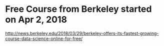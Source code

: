 # Free Course from Berkeley started on Apr 2, 2018

http://news.berkeley.edu/2018/03/29/berkeley-offers-its-fastest-growing-course-data-science-online-for-free/

